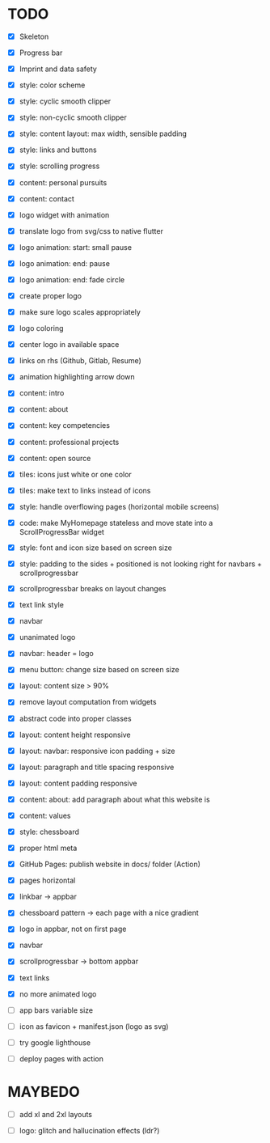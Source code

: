 # TODO

* [x] Skeleton

* [x] Progress bar

* [x] Imprint and data safety

* [x] style: color scheme

* [x] style: cyclic smooth clipper

* [x] style: non-cyclic smooth clipper 

* [x] style: content layout: max width, sensible padding

* [x] style: links and buttons

* [x] style: scrolling progress

* [x] content: personal pursuits

* [x] content: contact

* [x] logo widget with animation

* [x] translate logo from svg/css to native flutter

* [x] logo animation: start: small pause

* [x] logo animation: end: pause

* [x] logo animation: end: fade circle

* [x] create proper logo

* [x] make sure logo scales appropriately

* [x] logo coloring

* [x] center logo in available space

* [x] links on rhs (Github, Gitlab, Resume)

* [x] animation highlighting arrow down

* [x] content: intro

* [x] content: about

* [x] content: key competencies

* [x] content: professional projects

* [x] content: open source

* [x] tiles: icons just white or one color

* [x] tiles: make text to links instead of icons

* [x] style: handle overflowing pages (horizontal mobile screens)

* [x] code: make MyHomepage stateless and move state into a
  ScrollProgressBar widget

* [x] style: font and icon size based on screen size 

* [x] style: padding to the sides + positioned is not looking right for
  navbars + scrollprogressbar

* [x] scrollprogressbar breaks on layout changes

* [x] text link style

* [x] navbar

* [x] unanimated logo

* [x] navbar: header = logo

* [x] menu button: change size based on screen size

* [x] layout: content size > 90%

* [x] remove layout computation from widgets 

* [x] abstract code into proper classes 

* [x] layout: content height responsive

* [x] layout: navbar: responsive icon padding + size

* [x] layout: paragraph and title spacing responsive

* [x] layout: content padding responsive

* [x] content: about: add paragraph about what this website is

* [x] content: values 

* [x] style: chessboard

* [x] proper html meta

* [x] GitHub Pages: publish website in docs/ folder (Action)

* [x] pages horizontal

* [x] linkbar -> appbar

* [x] chessboard pattern -> each page with a nice gradient

* [x] logo in appbar, not on first page

* [x] navbar

* [x] scrollprogressbar -> bottom appbar 

* [x] text links 

* [x] no more animated logo

* [ ] app bars variable size

* [ ] icon as favicon + manifest.json (logo as svg)

* [ ] try google lighthouse

* [ ] deploy pages with action


# MAYBEDO

* [ ] add xl and 2xl layouts

* [ ] logo: glitch and hallucination effects (ldr?)
